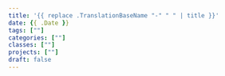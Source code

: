 ```yaml
---
title: '{{ replace .TranslationBaseName "-" " " | title }}'
date: {{ .Date }}
tags: [""]
categories: [""]
classes: [""]
projects: [""]
draft: false
---
```


